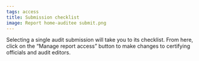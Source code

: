 ```yaml
---
tags: access
title: Submission checklist
image: Report home-auditee submit.png
---
```


Selecting a single audit submission will take you to its checklist. From here, click on the “Manage report access” button to make changes to certifying officials and audit editors.
